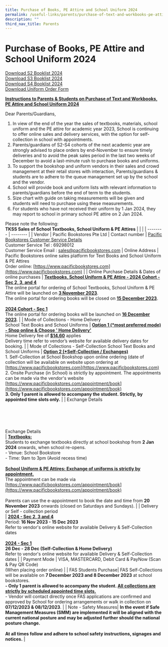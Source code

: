 ```yaml
---
title: Purchase of Books, PE Attire and School Uniform 2024
permalink: /useful-links/parents/purchase-of-text-and-workbooks-pe-attire-and-school-uniform-2024/
description: ""
third_nav_title: Parents
---
```

# Purchase of Books, PE Attire and School Uniform 2024

[Download S2 Booklist 2024](/files/Booklist/s2%20booklist%202024.pdf)<br>[Download S3 Booklist 2024](/files/Booklist/s3%20booklist%202024.pdf)<br>[Download S4 Booklist 2024](/files/Booklist/s4%20booklist%202024.pdf)<br>[Download Uniform Order Form](/files/Booklist/tkss%20uniform%20order%20form%202024.pdf)

**<u>Instructions to Parents &amp; Students on Purchase of Text and Workbooks, PE Attire and School Uniform 2024</u>**

Dear Parents/Guardians, 
1. In view of the end of the year the sales of textbooks, materials, school uniform and the PE attire for academic year 2023, School is continuing to offer online sales and delivery services, with the option for self-collection in school with appointments. 
2. Parents/guardians of S2-S4 cohorts of the next academic year are strongly advised to place orders by end-November to ensure timely deliveries and to avoid the peak sales period in the last two weeks of December to avoid a last-minute rush to purchase books and uniforms. 
3. To support the bookshop and uniform vendors in their sales and crowd management at their retail stores with interaction, Parents/guardians &amp; students are to adhere to the queue management set up by the school and the vendor. 
4. School will provide book and uniform lists with relevant information to parents/guardians before the end of term to the students. 
5. Size chart with guide on taking measurements will be given and students will need to purchase using these measurements. 
6. For students who have not received their uniform by 1 Jan 2024, they may report to school in primary school PE attire on 2 Jan 2024.

Please note the following:<br>**TKSS Sales of School Textbooks, School Uniform &amp; PE Attires**
| | |
| -------- | -------- |
| Vendor     | Pacific Bookstores Pte Ltd      |
Contact number | <u>Pacific Bookstores Customer Service Details</u><br>Customer Service Tel : 69298012<br>Customer Service Email : [sales@pacificbookstores.com](mailto:sales@pacificbookstores.com)
| Online Address                  | Pacific Bookstores online sales platform for Text Books and School Uniform &amp; PE Attires<br>Order online: [https://www.pacificbookstores.com](https://www.pacificbookstores.com)                                                                                                                          |
| Online Purchase Details &amp; Dates of online purchases                  | <u>**Textbooks, School Uniform &amp; PE Attire - 2024 Cohort - Sec 2, 3, and 4**</u><br>The online portal for ordering of School Textbooks, School Uniform &amp; PE Attire will be launched on <u>**3 November 2023**</u>.<br>The online portal for ordering books will be closed on <u>**15 December 2023**</u>.<br><br><u>**2024 Cohort - Sec 1**</u><br>The online portal for ordering books will be launched on <u>**16 December 2023**</u>.                                                                                                                        |
| Mode of Collections - Home Delivery<br>School Text Books and School Uniforms              | <u>**Option 1 (\*most preferred mode) - Shop online &amp; Choose ' Home Delivery'**</u><br>Home Delivery fee of <u>**$14.60**</u> applies<br>Delivery time refer to vendor’s website for available delivery dates for booking.            |
| Mode of Collections - Self-Collection School Text Books and School Uniforms              | <u>**Option 2 (\*Self-Collection / Exchanges)**</u><br>1.       Self-Collection at School Bookshop upon online ordering (date of collection will be available on website upon ordering at [https://www.pacificbookstores.com](https://www.pacificbookstores.com)<br>2.       Onsite Purchase (in School) is strictly by appointment. The appointments can be made via the vendor's website [https://www.pacificbookstores.com/appointment/book](https://www.pacificbookstores.com/appointment/book) <br>**3.       Only 1 parent is allowed to accompany the student. Strictly, by appointed time slots only.** |
| Exchange Details<br><br><br><br><br><br>Exchange Details<br>                    | <u>**Textbooks:**</u><br>Students to exchange textbooks directly at school bookshop from **2 Jan 2024** onwards, when school re-opens.<br>- Venue: School Bookstore<br>- Time: 9am to 3pm (Avoid recess time)<br><br><u>**School Uniform &amp; PE Attires: Exchange of uniforms is strictly by appointment.**</u><br>The appointment can be made via [https://www.pacificbookstores.com/appointment/book](https://www.pacificbookstores.com/appointment/book)<br><br>Parents can use the e-appointment to book the date and time from **20 November 2023** onwards (closed on Saturdays and Sundays).            |
| Delivery or Self - collection period<br>  | <u>**2024 - Sec 2, 3 and 4**</u><br>Period: **16 Nov 2023 - 15 Dec 2023**<br>Refer to vendor's online website for available Delivery &amp; Self-Collection dates<br><br><u>**2024 - Sec 1**</u><br>**26 Dec - 28 Dec (Self-Collection &amp; Home Delivery)**<br>Refer to vendor's online website for available Delivery &amp; Self-Collection dates                                                                                                                                                   |
| Payment Mode     | VISA, MASTERCARD, Debit Card &amp; PayNow (Scan &amp; Pay QR Code)<br>(When placing order online)                                                                                                                                    |
| FAS Students Purchase| FAS Self-Collections will be available on **7 December 2023 and 8 December 2023** at school bookstores.<br>**- Only 1 parent is allowed to accompany the student. <u>All collections are strictly by scheduled appointed time slots.</u>**<br>- Vendor will contact directly once FAS applications are confirmed and approved by School for ordering arrangements or walk in collection on **07/12/2023 &amp; 08/12/2023**. | 
| Note - Safety Measures| **In the event if Safe Management Measures (SMM) are implemented it will be aligned with the current national posture and may be adjusted further should the national posture change.<br><br> At all times follow and adhere to school safety instructions, signages and notices.** |